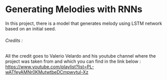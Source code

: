 # Generating Melodies with RNNs

In this project, there is a model that generates melody using LSTM network based on an initial seed.

###### Credits : 
All the credit goes to Valerio Velardo and his youtube channel where the project was taken from and which you can find in the link below :
https://www.youtube.com/playlist?list=PL-wATfeyAMNr0KMutwtbeDCmpwvtul-Xz

